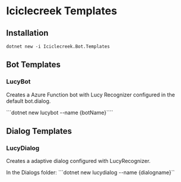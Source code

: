 # Iciclecreek Templates

## Installation
```dotnet new -i Iciclecreek.Bot.Templates```

## Bot Templates

### LucyBot
Creates a Azure Function bot with Lucy Recognizer configured in the default bot.dialog.

```dotnet new lucybot --name {botName}````

## Dialog Templates

### LucyDialog
Creates a adaptive dialog configured with LucyRecognizer.

In the Dialogs folder:
```dotnet new lucydialog --name {dialogname}``